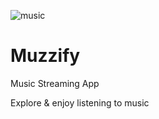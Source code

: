 ![music](https://CyberrGhosttt.github.io/Muzzify/assets/music.png)

# Muzzify
Music Streaming App

Explore & enjoy listening to music
